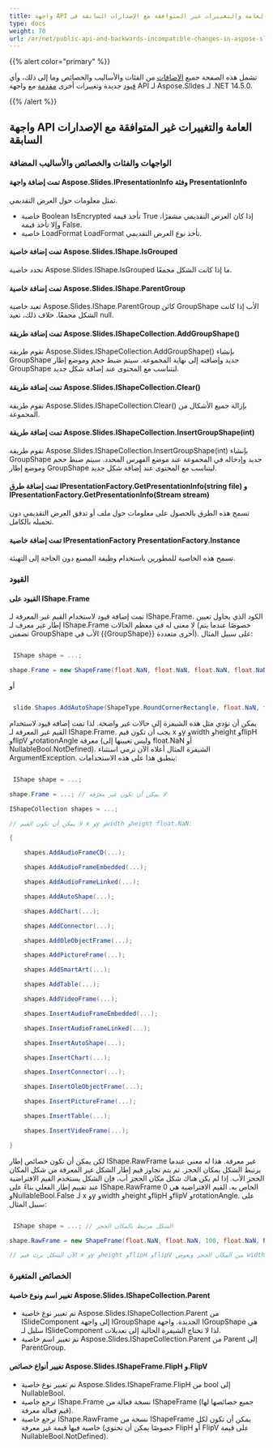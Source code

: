 ```yaml
---
title: واجهة API العامة والتغييرات غير المتوافقة مع الإصدارات السابقة في Aspose.Slides لـ .NET 14.5.0
type: docs
weight: 70
url: /ar/net/public-api-and-backwards-incompatible-changes-in-aspose-slides-for-net-14-5-0/
---
```


{{% alert color="primary" %}} 

تشمل هذه الصفحة جميع [الإضافات](/slides/ar/net/public-api-and-backwards-incompatible-changes-in-aspose-slides-for-net-14-5-0/) من الفئات والأساليب والخصائص وما إلى ذلك، وأي [قيود](/slides/ar/net/public-api-and-backwards-incompatible-changes-in-aspose-slides-for-net-14-5-0/) جديدة وتغييرات أخرى [مقدمة](/slides/ar/net/public-api-and-backwards-incompatible-changes-in-aspose-slides-for-net-14-5-0/) مع واجهة API لـ Aspose.Slides لـ .NET 14.5.0.

{{% /alert %}} 
## **واجهة API العامة والتغييرات غير المتوافقة مع الإصدارات السابقة**
### **الواجهات والفئات والخصائص والأساليب المضافة**
#### **تمت إضافة واجهة Aspose.Slides.IPresentationInfo وفئة PresentationInfo**
تمثل معلومات حول العرض التقديمي.

- خاصية Boolean IsEncrypted تأخذ قيمة True إذا كان العرض التقديمي مشفرًا، وإلا تأخذ قيمة False.
- خاصية LoadFormat LoadFormat تأخذ نوع العرض التقديمي.
#### **تمت إضافة خاصية Aspose.Slides.IShape.IsGrouped**
تحدد خاصية Aspose.Slides.IShape.IsGrouped ما إذا كانت الشكل مجمعًا.
#### **تمت إضافة خاصية Aspose.Slides.IShape.ParentGroup**
تعيد خاصية Aspose.Slides.IShape.ParentGroup كائن GroupShape الأب إذا كانت الشكل مجمعًا. خلاف ذلك، تعيد null.
#### **تمت إضافة طريقة Aspose.Slides.IShapeCollection.AddGroupShape()**
تقوم طريقة Aspose.Slides.IShapeCollection.AddGroupShape() بإنشاء GroupShape جديد وإضافته إلى نهاية المجموعة.
سيتم ضبط حجم وموضع إطار GroupShape ليتناسب مع المحتوى عند إضافة شكل جديد.
#### **تمت إضافة طريقة Aspose.Slides.IShapeCollection.Clear()**
تقوم طريقة Aspose.Slides.IShapeCollection.Clear() بإزالة جميع الأشكال من المجموعة.
#### **تمت إضافة طريقة Aspose.Slides.IShapeCollection.InsertGroupShape(int)**
تقوم طريقة Aspose.Slides.IShapeCollection.InsertGroupShape(int) بإنشاء GroupShape جديد وإدخاله في المجموعة عند موضع الفهرس المحدد.
سيتم ضبط حجم وموضع إطار GroupShape ليتناسب مع المحتوى عند إضافة شكل جديد.
#### **تمت إضافة طرق IPresentationFactory.GetPresentationInfo(string file) و IPresentationFactory.GetPresentationInfo(Stream stream)**
تسمح هذه الطرق بالحصول على معلومات حول ملف أو تدفق العرض التقديمي دون تحميله بالكامل.
#### **تمت إضافة خاصية IPresentationFactory PresentationFactory.Instance**
تسمح هذه الخاصية للمطورين باستخدام وظيفة المصنع دون الحاجة إلى التهيئة.
### **القيود**
#### **القيود على IShape.Frame**
تمت إضافة قيود لاستخدام القيم غير المعرفة لـ IShape.Frame. الكود الذي يحاول تعيين إطار غير معرف لـ IShape.Frame لا معنى له في معظم الحالات (خصوصًا عندما يتم تضمين GroupShape الأب في {{GroupShape}} أخرى متعددة). على سبيل المثال:

``` csharp

 IShape shape = ...;

shape.Frame = new ShapeFrame(float.NaN, float.NaN, float.NaN, float.NaN, NullableBool.NotDefined, NullableBool.NotDefined, float.NaN);


``` 

أو

``` csharp

 slide.Shapes.AddAutoShape(ShapeType.RoundCornerRectangle, float.NaN, float.NaN, float.NaN, float.NaN);

``` 

يمكن أن تؤدي مثل هذه الشيفرة إلى حالات غير واضحة. لذا تمت إضافة قيود لاستخدام القيم غير المعرفة لـ IShape.Frame. يجب أن تكون قيم x وy وwidth وheight وflipH وflipV وrotationAngle معرفة (وليس تعيينها إلى float.NaN أو NullableBool.NotDefined). الشيفرة المثال أعلاه الآن ترمي استثناء ArgumentException.
ينطبق هذا على هذه الاستخدامات:

``` csharp

 IShape shape = ...;

shape.Frame = ...; // لا يمكن أن تكون غير معرّفة

IShapeCollection shapes = ...;

// لا يمكن أن تكون القيم x وy وwidth وheight float.NaN:

{

    shapes.AddAudioFrameCD(...);

    shapes.AddAudioFrameEmbedded(...);

    shapes.AddAudioFrameLinked(...);

    shapes.AddAutoShape(...);

    shapes.AddChart(...);

    shapes.AddConnector(...);

    shapes.AddOleObjectFrame(...);

    shapes.AddPictureFrame(...);

    shapes.AddSmartArt(...);

    shapes.AddTable(...);

    shapes.AddVideoFrame(...);

    shapes.InsertAudioFrameEmbedded(...);

    shapes.InsertAudioFrameLinked(...);

    shapes.InsertAutoShape(...);

    shapes.InsertChart(...);

    shapes.InsertConnector(...);

    shapes.InsertOleObjectFrame(...);

    shapes.InsertPictureFrame(...);

    shapes.InsertTable(...);

    shapes.InsertVideoFrame(...);

}


``` 

لكن يمكن أن تكون خصائص إطار IShape.RawFrame غير معرفة. هذا له معنى عندما يرتبط الشكل بمكان الحجز. ثم يتم تجاوز قيم إطار الشكل غير المعرفة من شكل المكان الحجز الأب. إذا لم يكن هناك شكل مكان الحجز أب، فإن الشكل يستخدم القيم الافتراضية عند تقييم إطار الفعلي بناءً على IShape.RawFrame الخاص به. القيم الافتراضية هي 0 وNullableBool.False لـ x وy وwidth وheight وflipH وflipV وrotationAngle. على سبيل المثال:

``` csharp

 IShape shape = ...; // الشكل مرتبط بالمكان الحجز

shape.RawFrame = new ShapeFrame(float.NaN, float.NaN, 100, float.NaN, NullableBool.NotDefined, NullableBool.NotDefined, 0);

// الآن الشكل يرث قيم x وy وheight وflipH وflipV من المكان الحجز ويعوض width=100 وrotationAngle=0.

``` 
### **الخصائص المتغيرة**
#### **تغيير اسم ونوع خاصية Aspose.Slides.IShapeCollection.Parent**
- تم تغيير نوع خاصية Aspose.Slides.IShapeCollection.Parent من ISlideComponent إلى واجهة IGroupShape الجديدة. واجهة IGroupShape هي سليل لـ ISlideComponent لذا لا تحتاج الشيفرة الحالية إلى تعديلات.
- تم تغيير اسم خاصية Aspose.Slides.IShapeCollection.Parent من Parent إلى ParentGroup.
#### **تغيير أنواع خصائص Aspose.Slides.IShapeFrame.FlipH و.FlipV**
- تم تغيير نوع خاصية Aspose.Slides.IShapeFrame.FlipH من bool إلى NullableBool.
- ترجع خاصية IShape.Frame نسخة فعالة من IShapeFrame (جميع خصائصها لها قيم فعالة معرفة).
- ترجع خاصية IShape.RawFrame نسخة من IShapeFrame يمكن أن تكون لكل خاصية فيها قيمة غير معرفة (خصوصًا يمكن أن تحتوي FlipH أو FlipV على قيمة NullableBool.NotDefined).